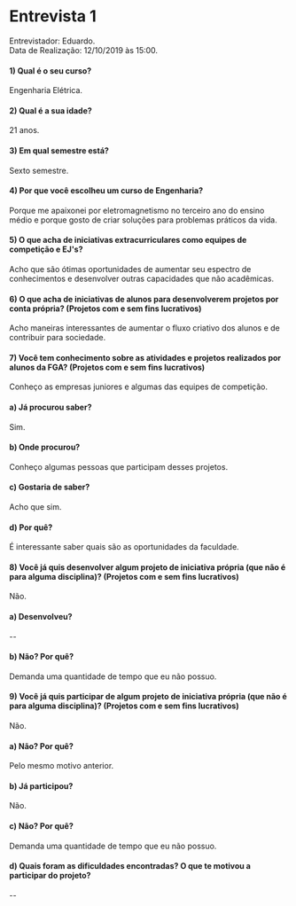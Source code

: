 # Entrevista 1
Entrevistador: Eduardo.
<br>
Data de Realização: 12/10/2019 às 15:00.

#### 1) Qual é o seu curso?
Engenharia Elétrica.

#### 2) Qual é a sua idade?
21 anos.

#### 3)  Em qual semestre está?
Sexto semestre.

#### 4) Por que você escolheu um curso de Engenharia?
Porque me apaixonei por eletromagnetismo no terceiro ano do ensino médio e porque gosto de criar soluções para problemas práticos da vida.

#### 5) O que acha de iniciativas extracurriculares como equipes de competição e EJ's?
Acho que são ótimas oportunidades de aumentar seu espectro de conhecimentos e desenvolver outras capacidades que não acadêmicas.

#### 6) O que acha de iniciativas de alunos para desenvolverem projetos por conta própria? (Projetos com e sem fins lucrativos)
Acho maneiras interessantes de aumentar o fluxo criativo dos alunos e de contribuir para sociedade.

#### 7) Você tem conhecimento sobre as atividades e projetos realizados por alunos da FGA? (Projetos com e sem fins lucrativos)
Conheço as empresas juniores e algumas das equipes de competição.

#### a) Já procurou saber?
Sim.

#### b) Onde procurou?
Conheço algumas pessoas que participam desses projetos.

#### c) Gostaria de saber?
Acho que sim.

#### d) Por quê?
É interessante saber quais são as oportunidades da faculdade.

#### 8) Você já quis desenvolver algum projeto de iniciativa própria (que não é para alguma disciplina)? (Projetos com e sem fins lucrativos)
Não.

#### a) Desenvolveu?
--

#### b) Não? Por quê?
Demanda uma quantidade de tempo que eu não possuo.

#### 9) Você já quis participar de algum projeto de iniciativa própria (que não é para alguma disciplina)? (Projetos com e sem fins lucrativos)
Não.

#### a) Não? Por quê?
Pelo mesmo motivo anterior.
	
#### b) Já participou?
Não.

#### c) Não? Por quê?
Demanda uma quantidade de tempo que eu não possuo.

#### d) Quais foram as dificuldades encontradas? O que te motivou a participar do projeto?
--
